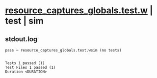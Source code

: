 # [resource_captures_globals.test.w](../../../../../examples/tests/valid/resource_captures_globals.test.w) | test | sim

## stdout.log
```log
pass ─ resource_captures_globals.test.wsim (no tests)
 
 
Tests 1 passed (1)
Test Files 1 passed (1)
Duration <DURATION>
```

